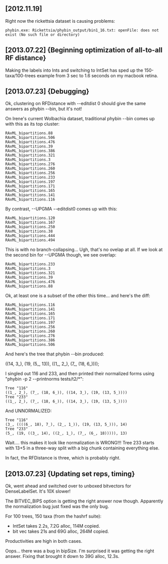 

[2012.11.19]
------------

Right now the rickettsia dataset is causing problems:

    phybin.exe: Rickettsia/phybin_output/bin1_16.txt: openFile: does not exist (No such file or directory)

[2013.07.22] {Beginning optimization of all-to-all RF distance}
---------------------------------------------------------------

Making the labels into Ints and switching to IntSet has sped up the
150-taxa/100-trees example from 3 sec to 1.6 seconds on my macbook
retina.


[2013.07.23] {Debugging}
------------------------

Ok, clustering on RFDistance with --editdist 0 should give the same
answers as phybin --bin, but it's not!

On Irene's current Wolbachia dataset, traditional phybin --bin comes
up with this as its top cluster:

    RAxML_bipartitions.88
    RAxML_bipartitions.506
    RAxML_bipartitions.476
    RAxML_bipartitions.39
    RAxML_bipartitions.386
    RAxML_bipartitions.321
    RAxML_bipartitions.3
    RAxML_bipartitions.276
    RAxML_bipartitions.260
    RAxML_bipartitions.256
    RAxML_bipartitions.233
    RAxML_bipartitions.197
    RAxML_bipartitions.171
    RAxML_bipartitions.165
    RAxML_bipartitions.141
    RAxML_bipartitions.116

By contrast, --UPGMA --editdist0 comes up with this:

    RAxML_bipartitions.120
    RAxML_bipartitions.167
    RAxML_bipartitions.250
    RAxML_bipartitions.38
    RAxML_bipartitions.444
    RAxML_bipartitions.494
    
This is with no branch-collapsing...  Ugh, that's no ovelap at all.
If we look at the second bin for --UPGMA though, we see overlap:

    RAxML_bipartitions.233
    RAxML_bipartitions.3
    RAxML_bipartitions.321
    RAxML_bipartitions.39
    RAxML_bipartitions.476
    RAxML_bipartitions.88

Ok, at least one is a subset of the other this time... and here's the diff:

    RAxML_bipartitions.116
    RAxML_bipartitions.141
    RAxML_bipartitions.165
    RAxML_bipartitions.171
    RAxML_bipartitions.197
    RAxML_bipartitions.256
    RAxML_bipartitions.260
    RAxML_bipartitions.276
    RAxML_bipartitions.386
    RAxML_bipartitions.506

And here's the tree that phybin --bin produced:

   ((14, 3_), (19, (5_, 13)), ((1_, 2_), (7_, (18, 6_))));

I singled out 116 and 233, and then printed their normalized forms
using "phybin -p 2 --printnorms tests/t2/*":

    Tree "116"
    ((1_, 2_), (7_, (18, 6_)), ((14, 3_), (19, (13, 5_))))
    Tree "233"
    ((1_, 2_), (7_, (18, 6_)), ((14, 3_), (19, (13, 5_))))

And UNNORMALIZED:

    Tree "116"
    (3_, ((((6_, 18), 7_), (2_, 1_)), (19, (13, 5_))), 14)
    Tree "233"
    (5_, (19, ((3_, 14), ((2_, 1_), (7_, (6_, 18))))), 13)

Wait.... this makes it look like normalization is WRONG!!!
Tree 233 starts with 13+5 in a three-way split with a big chunk
containing everything else.

In fact, the RFDistance is three, which is probably right.

[2013.07.23] {Updating set reps, timing}
----------------------------------------

Ok, went ahead and switched over to unboxed bitvectors for
DenseLabelSet.  It's 10X slower!

The BITVEC_BIPS option is getting the right answer now though.
Apparently the normalization bug just fixed was the only bug.

For 100 trees, 150 taxa (from the hashrf suite):

  * IntSet takes 2.2s, 7.2G alloc, 114M copied.
  * bit vec takes 21s and 69G alloc, 264M copied.
  
Productivities are high in both cases.

Oops... there was a bug in bipSize.  I'm surprised it was getting the
right answer.  Fixing that brought it down to 39G alloc, 12.3s.
